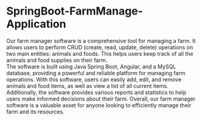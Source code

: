 # SpringBoot-FarmManage-Application
Our farm manager software is a comprehensive tool for managing a farm. It allows users to perform CRUD (create, read, update, delete) operations on two main entities: animals and foods. This helps users keep track of all the animals and food supplies on their farm.  
The software is built using Java Spring Boot, Angular, and a MySQL database, providing a powerful and reliable platform for managing farm operations. With this software, users can easily add, edit, and remove animals and food items, as well as view a list of all current items.  
Additionally, the software provides various reports and statistics to help users make informed decisions about their farm. Overall, our farm manager software is a valuable asset for anyone looking to efficiently manage their farm and its resources.
